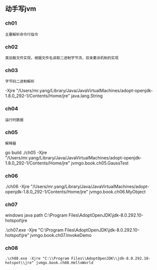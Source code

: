 ## 动手写jvm

### ch01
    主要解析命令行指令
### ch02
    类加载文件实现，根据文件名读取二进制字节流，双亲委派机制的实现

### ch03
    字节码二进制解析
-Xjre "/Users/mr.yang/Library/Java/JavaVirtualMachines/adopt-openjdk-1.8.0_292-1/Contents/Home/jre" java.lang.String

### ch04
    运行时数据

### ch05
    解释器
go build
./ch05 -Xjre "/Users/mr.yang/Library/Java/JavaVirtualMachines/adopt-openjdk-1.8.0_292-1/Contents/Home/jre" jvmgo.book.ch05.GaussTest

### ch06

./ch06 -Xjre "/Users/mr.yang/Library/Java/JavaVirtualMachines/adopt-openjdk-1.8.0_292-1/Contents/Home/jre" jvmgo.book.ch06.MyObject

### ch07

windows java path
C:\Program Files\AdoptOpenJDK\jdk-8.0.292.10-hotspot\jre

.\ch07.exe -Xjre "C:\\Program Files\\AdoptOpenJDK\\jdk-8.0.292.10-hotspot\\jre" jvmgo.book.ch07.InvokeDemo

### ch08 
    .\ch08.exe -Xjre "C:\\Program Files\\AdoptOpenJDK\\jdk-8.0.292.10-hotspot\\jre" jvmgo.book.ch08.HelloWorld
